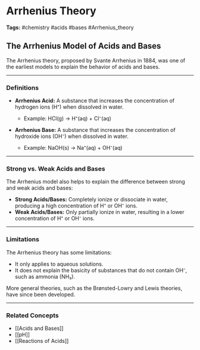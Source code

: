 # Arrhenius Theory

**Tags:** #chemistry #acids #bases #Arrhenius_theory

## The Arrhenius Model of Acids and Bases

The Arrhenius theory, proposed by Svante Arrhenius in 1884, was one of the earliest models to explain the behavior of acids and bases.

---

### Definitions

- **Arrhenius Acid:** A substance that increases the concentration of hydrogen ions (H⁺) when dissolved in water.
    - Example: HCl(g) → H⁺(aq) + Cl⁻(aq)

- **Arrhenius Base:** A substance that increases the concentration of hydroxide ions (OH⁻) when dissolved in water.
    - Example: NaOH(s) → Na⁺(aq) + OH⁻(aq)

---

### Strong vs. Weak Acids and Bases

The Arrhenius model also helps to explain the difference between strong and weak acids and bases:

- **Strong Acids/Bases:** Completely ionize or dissociate in water, producing a high concentration of H⁺ or OH⁻ ions.
- **Weak Acids/Bases:** Only partially ionize in water, resulting in a lower concentration of H⁺ or OH⁻ ions.

---

### Limitations

The Arrhenius theory has some limitations:

- It only applies to aqueous solutions.
- It does not explain the basicity of substances that do not contain OH⁻, such as ammonia (NH₃).

More general theories, such as the Brønsted-Lowry and Lewis theories, have since been developed.

---

### Related Concepts

- [[Acids and Bases]]
- [[pH]]
- [[Reactions of Acids]]
